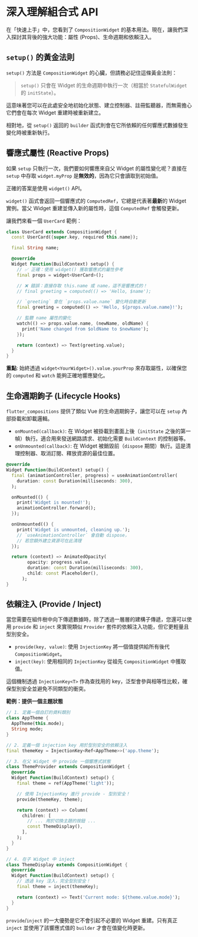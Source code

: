 # 深入理解組合式 API

在「快速上手」中，您看到了 `CompositionWidget` 的基本用法。現在，讓我們深入探討其背後的強大功能：屬性 (Props)、生命週期和依賴注入。

## `setup()` 的黃金法則

`setup()` 方法是 `CompositionWidget` 的心臟，但請務必記住這條黃金法則：

> `setup()` 只會在 Widget 的生命週期中執行一次（相當於 `StatefulWidget` 的 `initState`）。

這意味著您可以在此處安全地初始化狀態、建立控制器、註冊監聽器，而無需擔心它們會在每次 Widget 重建時被重新建立。

相對地，從 `setup()` 返回的 `builder` 函式則會在它所依賴的任何響應式數據發生變化時被重新執行。

## 響應式屬性 (Reactive Props)

如果 `setup` 只執行一次，我們要如何響應來自父 Widget 的屬性變化呢？直接在 `setup` 中存取 `widget.myProp` 是**無效的**，因為它只會讀取到初始值。

正確的答案是使用 `widget()` API。

`widget()` 函式會返回一個響應式的 `ComputedRef`，它總是代表著**最新**的 Widget 實例。當父 Widget 重建並傳入新的屬性時，這個 `ComputedRef` 會觸發更新。

讓我們來看一個 `UserCard` 範例：

```dart
class UserCard extends CompositionWidget {
  const UserCard({super.key, required this.name});

  final String name;

  @override
  Widget Function(BuildContext) setup() {
    // ✅ 正確：使用 widget() 獲取響應式的屬性參考
    final props = widget<UserCard>();

    // ❌ 錯誤：直接存取 this.name 或 name，這不是響應式的！
    // final greeting = computed(() => 'Hello, $name');

    // `greeting` 會在 `props.value.name` 變化時自動更新
    final greeting = computed(() => 'Hello, ${props.value.name}!');

    // 監聽 name 屬性的變化
    watch(() => props.value.name, (newName, oldName) {
      print('Name changed from $oldName to $newName');
    });

    return (context) => Text(greeting.value);
  }
}
```

**重點**: 始終透過 `widget<YourWidget>().value.yourProp` 來存取屬性，以確保您的 `computed` 和 `watch` 能夠正確地響應變化。

## 生命週期鉤子 (Lifecycle Hooks)

`flutter_compositions` 提供了類似 Vue 的生命週期鉤子，讓您可以在 `setup` 內部掛載和卸載邏輯。

- `onMounted(callback)`: 在 Widget 被掛載到畫面上後（`initState` 之後的第一幀）執行。適合用來發送網路請求、初始化需要 `BuildContext` 的控制器等。
- `onUnmounted(callback)`: 在 Widget 被銷毀前（`dispose` 期間）執行。這是清理控制器、取消訂閱、釋放資源的最佳位置。

```dart
@override
Widget Function(BuildContext) setup() {
  final (animationController, progress) = useAnimationController(
    duration: const Duration(milliseconds: 300),
  );

  onMounted(() {
    print('Widget is mounted!');
    animationController.forward();
  });

  onUnmounted(() {
    print('Widget is unmounted, cleaning up.');
    // `useAnimationController` 會自動 dispose，
    // 若您額外建立資源可在此清理
  });

  return (context) => AnimatedOpacity(
        opacity: progress.value,
        duration: const Duration(milliseconds: 300),
        child: const Placeholder(),
      );
}
```

## 依賴注入 (Provide / Inject)

當您需要在組件樹中向下傳遞數據時，除了透過一層層的建構子傳遞，您還可以使用 `provide` 和 `inject` 來實現類似 `Provider` 套件的依賴注入功能，但它更輕量且型別安全。

- `provide(key, value)`: 使用 `InjectionKey` 將一個值提供給所有後代 `CompositionWidget`。
- `inject(key)`: 使用相同的 `InjectionKey` 從祖先 `CompositionWidget` 中獲取值。

這個機制透過 `InjectionKey<T>` 作為查找用的 key，泛型會參與相等性比較，確保型別安全並避免不同類型的衝突。

**範例：提供一個主題狀態**

```dart
// 1. 定義一個自訂的資料類別
class AppTheme {
  AppTheme(this.mode);
  String mode;
}

// 2. 定義一個 injection key 用於型別安全的依賴注入
final themeKey = InjectionKey<Ref<AppTheme>>('app.theme');

// 3. 在父 Widget 中 provide 一個響應式狀態
class ThemeProvider extends CompositionWidget {
  @override
  Widget Function(BuildContext) setup() {
    final theme = ref(AppTheme('light'));

    // 使用 InjectionKey 進行 provide - 型別安全！
    provide(themeKey, theme);

    return (context) => Column(
      children: [
        // ... 用於切換主題的按鈕 ...
        const ThemeDisplay(),
      ],
    );
  }
}

// 4. 在子 Widget 中 inject
class ThemeDisplay extends CompositionWidget {
  @override
  Widget Function(BuildContext) setup() {
    // 透過 key 注入，完全型別安全！
    final theme = inject(themeKey);

    return (context) => Text('Current mode: ${theme.value.mode}');
  }
}
```

`provide`/`inject` 的一大優勢是它不會引起不必要的 Widget 重建。只有真正 `inject` 並使用了該響應式值的 `builder` 才會在值變化時更新。
